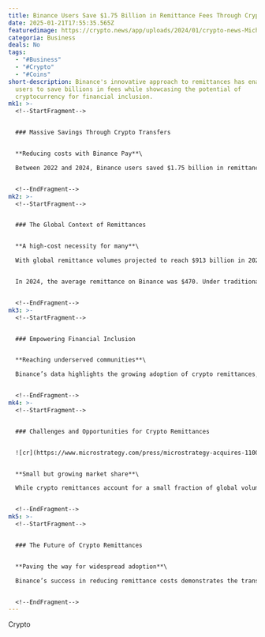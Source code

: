 ```yaml
---
title: Binance Users Save $1.75 Billion in Remittance Fees Through Crypto Transfers
date: 2025-01-21T17:55:35.565Z
featuredimage: https://crypto.news/app/uploads/2024/01/crypto-news-Michael-Saylor-option03.webp
categoria: Business
deals: No
tags:
  - "#Business"
  - "#Crypto"
  - "#Coins"
short-description: Binance's innovative approach to remittances has enabled
  users to save billions in fees while showcasing the potential of
  cryptocurrency for financial inclusion.
mk1: >-
  <!--StartFragment-->


  ### Massive Savings Through Crypto Transfers


  **Reducing costs with Binance Pay**\

  Between 2022 and 2024, Binance users saved $1.75 billion in remittance fees by transferring $26 billion via Binance Pay. This platform offers instant, fee-free crypto transfers, significantly reducing the financial burden compared to traditional remittance services, which average 6.65% in fees globally, with rates climbing as high as 20% for smaller transactions.


  <!--EndFragment-->
mk2: >-
  <!--StartFragment-->


  ### The Global Context of Remittances


  **A high-cost necessity for many**\

  With global remittance volumes projected to reach $913 billion in 2025, the cost of traditional transfers remains a pressing issue. Binance's fee-free model offers a critical alternative, especially in lower-income regions where every dollar counts.


  In 2024, the average remittance on Binance was $470. Under traditional financial services, this amount would incur approximately $31 in fees, showcasing the substantial savings provided by crypto transfers.


  <!--EndFragment-->
mk3: >-
  <!--StartFragment-->


  ### Empowering Financial Inclusion


  **Reaching underserved communities**\

  Binance’s data highlights the growing adoption of crypto remittances, with more than half a million female users sending over $4 billion in 2024. This trend underscores crypto's role in empowering underserved populations, particularly in emergencies where speed and low costs are crucial for medical or disaster relief funding.


  <!--EndFragment-->
mk4: >-
  <!--StartFragment-->


  ### Challenges and Opportunities for Crypto Remittances


  ![cr](https://www.microstrategy.com/press/microstrategy-acquires-11000-btc-achieves-btc-yield-of-1-ytd-2025-now-holds-461000-btc_01-21-2025 "cr")


  **Small but growing market share**\

  While crypto remittances account for a small fraction of global volumes, Binance CEO Richard Teng expressed optimism about their growth. Speaking at the World Economic Forum in Davos, Teng emphasized the efficiency of digital assets in addressing financial system inefficiencies and driving global adoption.


  <!--EndFragment-->
mk5: >-
  <!--StartFragment-->


  ### The Future of Crypto Remittances


  **Paving the way for widespread adoption**\

  Binance’s success in reducing remittance costs demonstrates the transformative potential of cryptocurrency. As more people recognize the benefits of digital assets, crypto remittances could play a pivotal role in enhancing global financial inclusion and bridging economic disparities.


  <!--EndFragment-->
---
```

<!--StartFragment-->

Crypto

<!--EndFragment-->